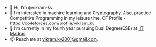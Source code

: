 - 👋 Hi, I’m @vikram-kv
- 👀 I’m interested in machine learning and Cryptography. Also, practice Competitive Programming in my leisure time. CF Profile - https://codeforces.com/profile/vikram_kv
- 🌱 I’m currently in my fourth year pursuing Dual Degree(CSE) at [IIT Madras](https://www.iitm.ac.in/).
- 📫 Reach me at [vikram.kv2001@gmail.com](mailto:vikram.kv2001@gmail.com).

<!---
vikram-kv/vikram-kv is a ✨ special ✨ repository because its `README.md` (this file) appears on your GitHub profile.
You can click the Preview link to take a look at your changes.
--->
